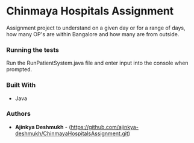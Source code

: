 # Chinmaya Hospitals Assignment

Assignment project to understand on a given day or for a range of days, how many OP's are within Bangalore and how many are from outside.


### Running the tests

Run the RunPatientSystem.java file and enter input into the console when prompted.


### Built With

* Java


### Authors

* **Ajinkya Deshmukh** - (https://github.com/ajinkya-deshmukh/ChinmayaHospitalsAssignment.git)
